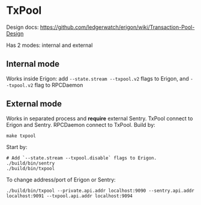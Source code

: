 # TxPool

Design docs: https://github.com/ledgerwatch/erigon/wiki/Transaction-Pool-Design

Has 2 modes: internal and external

## Internal mode

Works inside Erigon: add `--state.stream --txpool.v2` flags to Erigon, and `--txpool.v2` flag to RPCDaemon

## External mode

Works in separated process and **require** external Sentry. TxPool connect to Erigon and Sentry. RPCDaemon connect to
TxPool. Build by:

```
make txpool
```

Start by:

```
# Add `--state.stream --txpool.disable` flags to Erigon.
./build/bin/sentry
./build/bin/txpool
```

To change address/port of Erigon or Sentry:

```
./build/bin/txpool --private.api.addr localhost:9090 --sentry.api.addr localhost:9091 --txpool.api.addr localhost:9094
```
